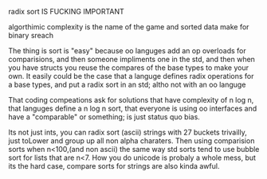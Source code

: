 radix sort IS FUCKING IMPORTANT

algorthimic complexity is the name of the game and sorted data make for binary sreach

The thing is sort is "easy" because oo languges add an op overloads for comparisions, and then someone impliments one in the std, and then when you have structs you reuse the compares of the base types to make your own. It easily could be the case that a languge defines radix operations for a base types, and put a radix sort in an std; altho not with an oo languge

That coding compeations ask for solutions that have complexity of n log n, that languges define a n log n sort, that everyone is using oo interfaces and have a "comparable" or something; is just status quo bias.

Its not just ints, you can radix sort (ascii) strings with 27 buckets trivailly, just toLower and group up all non alpha charaters. Then using comparision sorts when n<100,(and non ascii) the same way std sorts tend to use bubble sort for lists that are n<7. How you do unicode is probaly a whole mess, but its the hard case, compare sorts for strings are also kinda awful.

